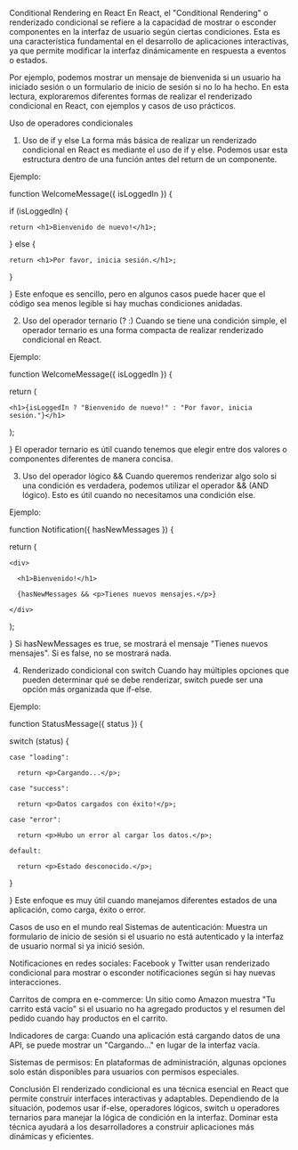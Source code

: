 Conditional Rendering en React
En React, el "Conditional Rendering" o renderizado condicional se refiere a la capacidad de mostrar o esconder componentes en la interfaz de usuario según ciertas condiciones. Esta es una característica fundamental en el desarrollo de aplicaciones interactivas, ya que permite modificar la interfaz dinámicamente en respuesta a eventos o estados.

Por ejemplo, podemos mostrar un mensaje de bienvenida si un usuario ha iniciado sesión o un formulario de inicio de sesión si no lo ha hecho. En esta lectura, exploraremos diferentes formas de realizar el renderizado condicional en React, con ejemplos y casos de uso prácticos.

Uso de operadores condicionales
1. Uso de if y else
La forma más básica de realizar un renderizado condicional en React es mediante el uso de if y else. Podemos usar esta estructura dentro de una función antes del return de un componente.

Ejemplo:

function WelcomeMessage({ isLoggedIn }) {

  if (isLoggedIn) {

    return <h1>Bienvenido de nuevo!</h1>;

  } else {

    return <h1>Por favor, inicia sesión.</h1>;

  }

}
Este enfoque es sencillo, pero en algunos casos puede hacer que el código sea menos legible si hay muchas condiciones anidadas.

2. Uso del operador ternario (? :)
Cuando se tiene una condición simple, el operador ternario es una forma compacta de realizar renderizado condicional en React.

Ejemplo:

function WelcomeMessage({ isLoggedIn }) {

  return (

    <h1>{isLoggedIn ? "Bienvenido de nuevo!" : "Por favor, inicia sesión."}</h1>

  );

}
El operador ternario es útil cuando tenemos que elegir entre dos valores o componentes diferentes de manera concisa.

3. Uso del operador lógico &amp;&amp;
Cuando queremos renderizar algo solo si una condición es verdadera, podemos utilizar el operador && (AND lógico). Esto es útil cuando no necesitamos una condición else.

Ejemplo:

function Notification({ hasNewMessages }) {

  return (

    <div>

      <h1>Bienvenido!</h1>

      {hasNewMessages && <p>Tienes nuevos mensajes.</p>}

    </div>

  );

}
Si hasNewMessages es true, se mostrará el mensaje "Tienes nuevos mensajes". Si es false, no se mostrará nada.

4. Renderizado condicional con switch
Cuando hay múltiples opciones que pueden determinar qué se debe renderizar, switch puede ser una opción más organizada que if-else.

Ejemplo:

function StatusMessage({ status }) {

  switch (status) {

    case "loading":

      return <p>Cargando...</p>;

    case "success":

      return <p>Datos cargados con éxito!</p>;

    case "error":

      return <p>Hubo un error al cargar los datos.</p>;

    default:

      return <p>Estado desconocido.</p>;

  }

}
Este enfoque es muy útil cuando manejamos diferentes estados de una aplicación, como carga, éxito o error.

Casos de uso en el mundo real
Sistemas de autenticación: Muestra un formulario de inicio de sesión si el usuario no está autenticado y la interfaz de usuario normal si ya inició sesión.

Notificaciones en redes sociales: Facebook y Twitter usan renderizado condicional para mostrar o esconder notificaciones según si hay nuevas interacciones.

Carritos de compra en e-commerce: Un sitio como Amazon muestra "Tu carrito está vacío" si el usuario no ha agregado productos y el resumen del pedido cuando hay productos en el carrito.

Indicadores de carga: Cuando una aplicación está cargando datos de una API, se puede mostrar un "Cargando..." en lugar de la interfaz vacía.

Sistemas de permisos: En plataformas de administración, algunas opciones solo están disponibles para usuarios con permisos especiales.

Conclusión
El renderizado condicional es una técnica esencial en React que permite construir interfaces interactivas y adaptables. Dependiendo de la situación, podemos usar if-else, operadores lógicos, switch u operadores ternarios para manejar la lógica de condición en la interfaz. Dominar esta técnica ayudará a los desarrolladores a construir aplicaciones más dinámicas y eficientes.